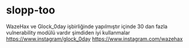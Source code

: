 # slopp-too
WazeHax ve Glock_0day işbirliğinde yapılmıştır
içinde 30 dan fazla vulnerability modülü vardır şimdiden iyi kullanmalar
https://www.instagram/glock_0day
https://www.instagram.com/wazehax

